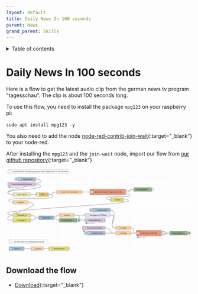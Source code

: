 ```yaml
---
layout: default
title: Daily News In 100 seconds
parent: News
grand_parent: Skills
---
```

<details close markdown="block">
  <summary>
    Table of contents
  </summary>
  {: .text-delta }
1. TOC
{:toc}
</details>

# Daily News In 100 seconds

Here is a flow to get the latest audio clip from the german news tv program "tagesschau". The clip is about
100 seconds long. 

To use this flow, you need to install the package `mpg123` on your raspberry pi:

`sudo apt install mpg123 -y`

You also need to add the node [node-red-contrib-join-wait](https://flows.nodered.org/node/node-red-contrib-join-wait){:target="_blank"} to your node-red.

After installing the `mpg123` and the `join-wait` node, 
import our flow from [our github repository](https://github.com/th-koeln-intia/ip-sprachassistent-team4/blob/master/flows/news_in_100_seconds_de.json){:target="_blank"}

![Example headlines flow](../../../assets/play_news_german_tagesschau_in_100_seconds.png)

## Download the flow
- [Download](https://github.com/th-koeln-intia/ip-sprachassistent-team4/blob/master/flows/news_in_100_seconds_de.json){:target="_blank"}
